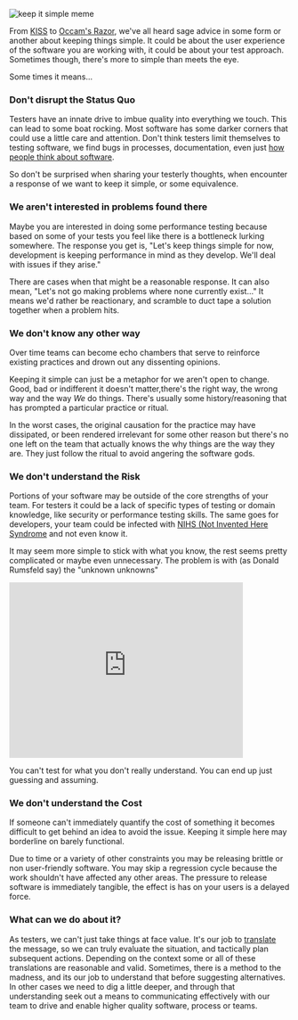 ![keep it simple meme](http://www.brendanconnolly.net/wp-content/uploads/2016/02/simple.jpg)

From [KISS](https://en.wikipedia.org/wiki/KISS_principle) to [Occam's Razor](http://math.ucr.edu/home/baez/physics/General/occam.html), we've all heard sage advice in some form or another about keeping things simple. It could be about the user experience of the software you are working with, it could be about your test approach. Sometimes though, there's more to simple than meets the eye. 

Some times it means... 

### Don't disrupt the Status Quo

Testers have an innate drive to imbue quality into everything we touch. This can lead to some boat rocking. Most software has some darker corners that could use a little care and attention. Don't think testers limit themselves to testing software, we find bugs in processes, documentation, even just [how people think about software](http://www.developsense.com/blog/2015/02/very-short-blog-posts-25-testers-dont-break-the-software/). 

So don't be surprised when sharing your testerly thoughts, when encounter a response of we want to keep it simple, or some equivalence. 

### We aren't interested in problems found there

Maybe you are interested in doing some performance testing because based on some of your tests you feel like there is a bottleneck lurking somewhere. The response you get is, "Let's keep things simple for now, development is keeping performance in mind as they develop. We'll deal with issues if they arise." 

There are cases when that might be a reasonable response. It can also mean, "Let's not go making problems where none currently exist..." It means we'd rather be reactionary, and scramble to duct tape a solution together when a problem hits. 

### We don't know any other way

Over time teams can become echo chambers that serve to reinforce existing practices and drown out any dissenting opinions. 

Keeping it simple can just be a metaphor for we aren't open to change. Good, bad or indifferent it doesn't matter,there's the right way, the wrong way and the way *We* do things. There's usually some history/reasoning that has prompted a particular practice or ritual. 

In the worst cases, the original causation for the practice may have dissipated, or been rendered irrelevant for some other reason but there's no one left on the team that actually knows the why things are the way they are. They just follow the ritual to avoid angering the software gods. 

### We don't understand the Risk

Portions of your software may be outside of the core strengths of your team. For testers it could be a lack of specific types of testing or domain knowledge, like security or performance testing skills. The same goes for developers, your team could be infected with [NIHS (Not Invented Here Syndrome](http://www.developer.com/design/article.php/3338791/Overcoming-quotNot-Invented-Herequot-Syndrome.htm) and not even know it.

It may seem more simple to stick with what you know, the rest seems pretty complicated or maybe even unnecessary. The problem is with (as Donald Rumsfeld say) the "unknown unknowns"
<iframe width="420" height="315" src="https://www.youtube.com/embed/QaxqUDd4fiw" frameborder="0"></iframe>

You can't test for what you don't really understand. You can end up just guessing and assuming.

### We don't understand the Cost

If someone can't immediately quantify the cost of something it becomes difficult to get behind an idea to avoid the issue. Keeping it simple here may borderline on barely functional. 

Due to time or a variety of other constraints you may be releasing brittle or non user-friendly software. You may skip a regression cycle because the work shouldn't have affected any other areas. The pressure to release software is immediately tangible, the effect is has on your users is a delayed force.

### What can we do about it?

As testers, we can't just take things at face value. It's our job to [translate](http://www.brendanconnolly.net/testers-translators/) the message, so we can truly evaluate the situation, and tactically plan subsequent actions. Depending on the context some or all of these translations are reasonable and valid. Sometimes, there is a method to the madness, and its our job to understand that before suggesting alternatives. In other cases we need to dig a little deeper, and through that understanding seek out a means to communicating effectively with our team to drive and enable higher quality software, process or teams. 


